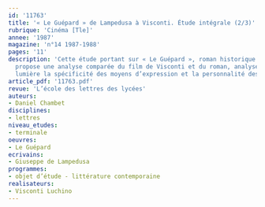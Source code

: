 ```yaml
---
id: '11763'
title: '« Le Guépard » de Lampedusa à Visconti. Étude intégrale (2/3)'
rubrique: 'Cinéma [Tle]'
annee: '1987'
magazine: 'n°14 1987-1988'
pages: '11'
description: 'Cette étude portant sur « Le Guépard », roman historique et roman existentiel,
  propose une analyse comparée du film de Visconti et du roman, analyse qui met en
  lumière la spécificité des moyens d’expression et la personnalité des deux artistes.'
article_pdf: '11763.pdf'
revue: 'L’école des lettres des lycées'
auteurs:
- Daniel Chambet
disciplines:
- lettres
niveau_etudes:
- terminale
oeuvres:
- Le Guépard
ecrivains:
- Giuseppe de Lampedusa
programmes:
- objet d’étude - littérature contemporaine
realisateurs:
- Visconti Luchino
---
```

